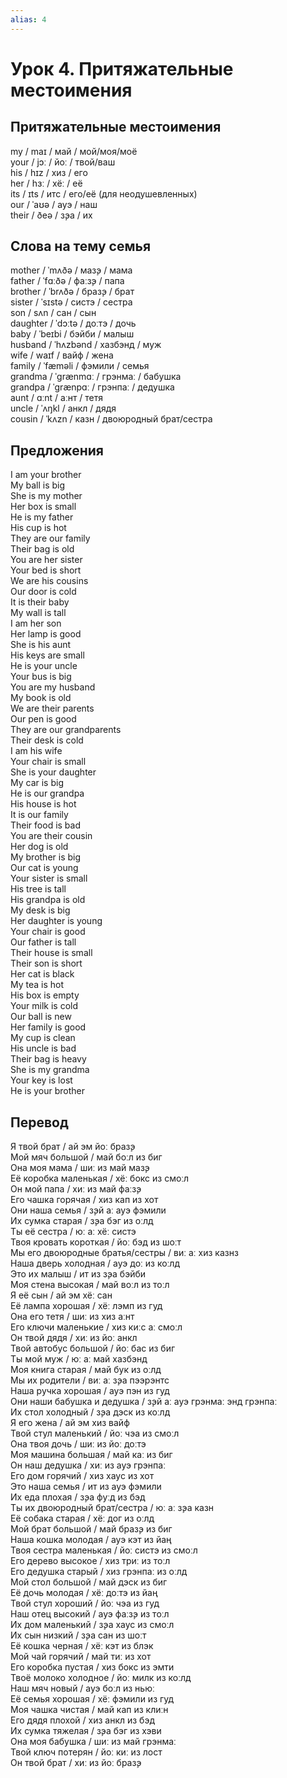 ```yaml
---
alias: 4
---
```


# Урок 4. Притяжательные местоимения

## Притяжательные местоимения

my / maɪ / май / мой/моя/моё  
your / jɔː / йоː / твой/ваш  
his / hɪz / хиз / его  
her / hɜː / хёː / её  
its / ɪts / итс / его/её (для неодушевленных)  
our / ˈaʊə / ауэ / наш  
their / ðeə / з̧эа / их

## Слова на тему семья

mother / ˈmʌðə / маз̧э / мама  
father / ˈfɑːðə / фаːз̧э / папа  
brother / ˈbrʌðə / браз̧э / брат  
sister / ˈsɪstə / систэ / сестра  
son / sʌn / сан / сын  
daughter / ˈdɔːtə / доːтэ / дочь  
baby / ˈbeɪbi / бэйби / малыш  
husband / ˈhʌzbənd / хазбэнд / муж  
wife / waɪf / вайф / жена  
family / ˈfæməli / фэмили / семья  
grandma / ˈɡrænmɑː / грэнмаː / бабушка  
grandpa / ˈɡrænpɑː / грэнпаː / дедушка  
aunt / ɑːnt / аːнт / тетя  
uncle / ˈʌŋkl / анкл / дядя  
cousin / ˈkʌzn / казн / двоюродный брат/сестра

## Предложения

I am your brother  
My ball is big  
She is my mother  
Her box is small  
He is my father  
His cup is hot  
They are our family  
Their bag is old  
You are her sister  
Your bed is short  
We are his cousins  
Our door is cold  
It is their baby  
My wall is tall  
I am her son  
Her lamp is good  
She is his aunt  
His keys are small  
He is your uncle  
Your bus is big  
You are my husband  
My book is old  
We are their parents  
Our pen is good  
They are our grandparents  
Their desk is cold  
I am his wife  
Your chair is small  
She is your daughter  
My car is big  
He is our grandpa  
His house is hot  
It is our family  
Their food is bad  
You are their cousin  
Her dog is old  
My brother is big  
Our cat is young  
Your sister is small  
His tree is tall  
His grandpa is old  
My desk is big  
Her daughter is young  
Your chair is good  
Our father is tall  
Their house is small  
Their son is short  
Her cat is black  
My tea is hot  
His box is empty  
Your milk is cold  
Our ball is new  
Her family is good  
My cup is clean  
His uncle is bad  
Their bag is heavy  
She is my grandma  
Your key is lost  
He is your brother

## Перевод

Я твой брат / ай эм йоː браз̧э  
Мой мяч большой / май боːл из биг  
Она моя мама / шиː из май маз̧э  
Её коробка маленькая / хёː бокс из смоːл  
Он мой папа / хиː из май фаːз̧э  
Его чашка горячая / хиз кап из хот  
Они наша семья / з̧эй аː ауэ фэмили  
Их сумка старая / з̧эа бэг из оːлд  
Ты её сестра / юː аː хёː систэ  
Твоя кровать короткая / йоː бэд из шоːт  
Мы его двоюродные братья/сестры / виː аː хиз казнз  
Наша дверь холодная / ауэ доː из коːлд  
Это их малыш / ит из з̧эа бэйби  
Моя стена высокая / май воːл из тоːл  
Я её сын / ай эм хёː сан  
Её лампа хорошая / хёː лэмп из гуд  
Она его тетя / шиː из хиз аːнт  
Его ключи маленькие / хиз киːс аː смоːл  
Он твой дядя / хиː из йоː анкл  
Твой автобус большой / йоː бас из биг  
Ты мой муж / юː аː май хазбэнд  
Моя книга старая / май бук из оːлд  
Мы их родители / виː аː з̧эа пээрэнтс  
Наша ручка хорошая / ауэ пэн из гуд  
Они наши бабушка и дедушка / з̧эй аː ауэ грэнмаː энд грэнпаː  
Их стол холодный / з̧эа дэск из коːлд  
Я его жена / ай эм хиз вайф  
Твой стул маленький / йоː чэа из смоːл  
Она твоя дочь / шиː из йоː доːтэ  
Моя машина большая / май каː из биг  
Он наш дедушка / хиː из ауэ грэнпаː  
Его дом горячий / хиз хаус из хот  
Это наша семья / ит из ауэ фэмили  
Их еда плохая / з̧эа фуːд из бэд  
Ты их двоюродный брат/сестра / юː аː з̧эа казн  
Её собака старая / хёː дог из оːлд  
Мой брат большой / май браз̧э из биг  
Наша кошка молодая / ауэ кэт из йаң  
Твоя сестра маленькая / йоː систэ из смоːл  
Его дерево высокое / хиз триː из тоːл  
Его дедушка старый / хиз грэнпаː из оːлд  
Мой стол большой / май дэск из биг  
Её дочь молодая / хёː доːтэ из йаң  
Твой стул хороший / йоː чэа из гуд  
Наш отец высокий / ауэ фаːз̧э из тоːл  
Их дом маленький / з̧эа хаус из смоːл  
Их сын низкий / з̧эа сан из шоːт  
Её кошка черная / хёː кэт из блэк  
Мой чай горячий / май тиː из хот  
Его коробка пустая / хиз бокс из эмти  
Твоё молоко холодное / йоː милк из коːлд  
Наш мяч новый / ауэ боːл из ньюː  
Её семья хорошая / хёː фэмили из гуд  
Моя чашка чистая / май кап из клиːн  
Его дядя плохой / хиз анкл из бэд  
Их сумка тяжелая / з̧эа бэг из хэви  
Она моя бабушка / шиː из май грэнмаː  
Твой ключ потерян / йоː киː из лост  
Он твой брат / хиː из йоː браз̧э
